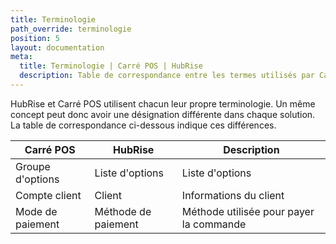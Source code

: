 ```yaml
---
title: Terminologie
path_override: terminologie
position: 5
layout: documentation
meta:
  title: Terminologie | Carré POS | HubRise
  description: Table de correspondance entre les termes utilisés par Carré POS et HubRise pour le même concept. Connectez vos apps et synchronisez vos données.
---
```


HubRise et Carré POS utilisent chacun leur propre terminologie. Un même concept peut donc avoir une désignation différente dans chaque solution. La table de correspondance ci-dessous indique ces différences.

| Carré POS        | HubRise             | Description                             |
| ---------------- | ------------------- | --------------------------------------- |
| Groupe d'options | Liste d'options     | Liste d'options                         |
| Compte client    | Client              | Informations du client                  |
| Mode de paiement | Méthode de paiement | Méthode utilisée pour payer la commande |
